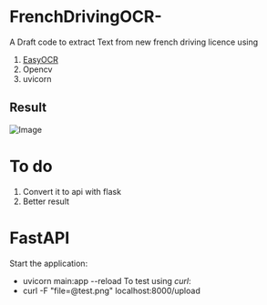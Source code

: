 # FrenchDrivingOCR-

A Draft code to extract Text from new french driving licence using 
 1. [EasyOCR](https://github.com/JaidedAI/EasyOCR)
 2. Opencv 
 3. uvicorn

 ## Result
 
 ![Image](https://github.com/geekette86/FrenchDrivingOCR-/blob/master/screenshot.png)
 
 # To do
  1. Convert it to api with flask 
  2. Better result 

 # FastAPI
 Start the application:
- uvicorn main:app --reload
To test using *curl*:
- curl -F "file=@test.png" localhost:8000/upload
